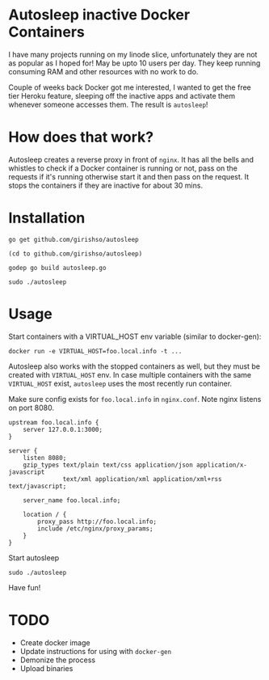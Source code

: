 # Autosleep inactive Docker Containers
I have many projects running on my linode slice, unfortunately they are not as popular as I hoped for! May be upto 10 users per day. They keep running consuming RAM and other resources with no work to do.

Couple of weeks back Docker got me interested, I wanted to get the free tier Heroku feature, sleeping off the inactive apps and activate them whenever someone accesses them. The result is `autosleep`!

# How does that work?
Autosleep creates a reverse proxy in front of `nginx`. It has all the bells and whistles to check if a Docker container is running or not, pass on the requests if it's running otherwise start it and then pass on the request. It stops the containers if they are inactive for about 30 mins.


# Installation

```
go get github.com/girishso/autosleep

(cd to github.com/girishso/autosleep)

godep go build autosleep.go

sudo ./autosleep
```

# Usage
Start containers with a VIRTUAL_HOST env variable (similar to docker-gen):

```
docker run -e VIRTUAL_HOST=foo.local.info -t ...
```

Autosleep also works with the stopped containers as well, but they must be created with `VIRTUAL_HOST` env. In case multiple
containers with the same `VIRTUAL_HOST` exist, `autosleep` uses the most recently run container.

Make sure config exists for `foo.local.info` in `nginx.conf`. Note nginx listens on port 8080.

```
upstream foo.local.info {
    server 127.0.0.1:3000;
}

server {
	listen 8080;
    gzip_types text/plain text/css application/json application/x-javascript
               text/xml application/xml application/xml+rss text/javascript;

    server_name foo.local.info;

    location / {
        proxy_pass http://foo.local.info;
        include /etc/nginx/proxy_params;
    }
}
```

Start autosleep

```
sudo ./autosleep
```

Have fun!


# TODO
* Create docker image
* Update instructions for using with `docker-gen`
* Demonize the process
* Upload binaries